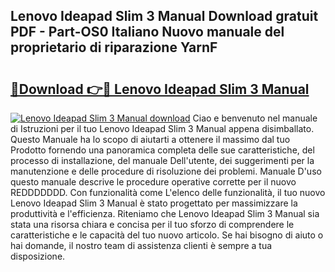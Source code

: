 ## Lenovo Ideapad Slim 3 Manual Download gratuit PDF - Part-OS0 Italiano Nuovo manuale del proprietario di riparazione YarnF

# <h2><a href="http://df9lkug.blite.top/?on=Lenovo+Ideapad+Slim+3+Manual">🔗Download 👉🔴 Lenovo Ideapad Slim 3 Manual</a></h2>

[![Lenovo Ideapad Slim 3 Manual download](https://i.imgur.com/lujVjoI.png)](http://df9lkug.blite.top/?on=Lenovo+Ideapad+Slim+3+Manual)
Ciao e benvenuto nel manuale di Istruzioni per il tuo Lenovo Ideapad Slim 3 Manual appena disimballato. Questo Manuale ha lo scopo di aiutarti a ottenere il massimo dal tuo Prodotto fornendo una panoramica completa delle sue caratteristiche, del processo di installazione, del manuale Dell'utente, dei suggerimenti per la manutenzione e delle procedure di risoluzione dei problemi. Manuale D'uso questo manuale descrive le procedure operative corrette per il nuovo REDDDDDDD. Con funzionalità come L'elenco delle funzionalità, il tuo nuovo Lenovo Ideapad Slim 3 Manual è stato progettato per massimizzare la produttività e l'efficienza. Riteniamo che Lenovo Ideapad Slim 3 Manual sia stata una risorsa chiara e concisa per il tuo sforzo di comprendere le caratteristiche e le capacità del tuo nuovo articolo. Se hai bisogno di aiuto o hai domande, il nostro team di assistenza clienti è sempre a tua disposizione.
